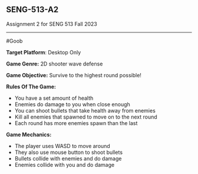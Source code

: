 ## SENG-513-A2

Assignment 2 for SENG 513 Fall 2023

---

#Goob

**Target Platform**:
Desktop Only

**Game Genre:**
2D shooter wave defense

**Game Objective:**
Survive to the highest round possible!

**Rules Of The Game:**
- You have a set amount of health
- Enemies do damage to you when close enough
- You can shoot bullets that take health away from enemies
- Kill all enemies that spawned to move on to the next round
- Each round has more enemies spawn than the last

**Game Mechanics:**
- The player uses WASD to move around
- They also use mouse button to shoot bullets
- Bullets collide with enemies and do damage
- Enemies collide with you and do damage